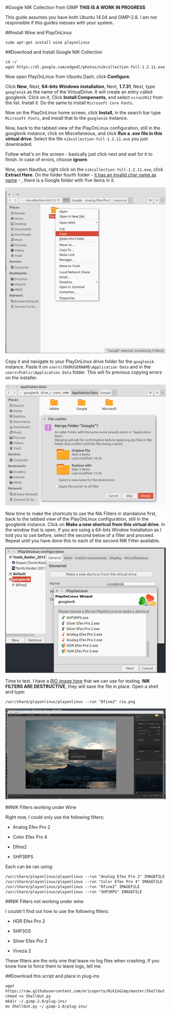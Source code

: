 #Google NIK Collection from GIMP
**THIS IS A WORK IN PROGRESS**

This guide assumes you have both Ubuntu 14.04 and GIMP-2.8. I am not responsible
if this guides messes with your system.

##Install Wine and PlayOnLinux

    sudo apt-get install wine playonlinux

##Download and Install Google NIK Collection

    cd ~/
    wget https://dl.google.com/edgedl/photos/nikcollection-full-1.2.11.exe

Now open PlayOnLinux from Ubuntu Dash, click **Configure**.

Click **New**, Next, **64-bits Windows installation**, Next, **1.7.31**,
Next, type `googlenik` as the name of the VirtualDrive. It will create an entry
called googlenik. Click on it, Click **Install Components**, and select
`vcrun2012` from the list. Install it. Do the same to install
`Microsoft Core Fonts`.

Now on the PlayOnLinux home screen, click **Install**, in the search bar type
`Microsoft Fonts`, and install that to the `googlenik` instance.

Now, back to the tabbed view of the PlayOnLinux configuration, still in the
googlenik instance, click on Miscellaneous, and click **Run a .exe file in this
virtual drive**. Select the file `nikcollection-full-1.2.11.exe` you just
downloaded.

Follow what's on the screen - basically just click next and wait for it to
finish. In case of errors, choose **ignore**.

Now, open Nautilus, right click on the `nikcollection-full-1.2.11.exe`, click
**Extract Here**. On the folder fourth folder - [it has an invalid char name as
name](img/nikcopyfromtar1.png) - , there is a Google folder with five items in
it.

![](img/nikcopy.png)

Copy it and navigate to your PlayOnLinux drive folder for the `googlenik`
instance. Paste it on `users\YOURUSERNAME\Application Data` and in the
`users\Public\Application Data` folder. This will fix previous copying errors
on the installer.

![](img/merge.png)

Now time to make the shortcuts to use the Nik Filters in standalone first,
back to the tabbed view of the PlayOnLinux configuration, still in the
googlenik instance. Click on **Make a new shortcut from this virtual drive**. In
the window that is open, if you are using a 64-bits Window Installation as I
told you to use before, select the second below of a filter and proceed. Repeat
until you have done this to each of the second NIK Filter available.

![](img/nikplayonlinux3.png)

Time to test. I have a [RIO image here](img/rio.png) that we can use for
testing.  **NIK FILTERS ARE DESTRUCTIVE**, they will save the file in place.
Open a shell and type:

    /usr/share/playonlinux/playonlinux --run "Dfine2" rio.png

![](img/dfine2.png)

##NIK Filters working under Wine

Right now, I could only use the following filters:

* Analog Efex Pro 2

* Color Efex Pro 4

* Dfine2

* SHP3RPS



Each can be ran using:

    /usr/share/playonlinux/playonlinux --run "Analog Efex Pro 2" IMAGEFILE
    /usr/share/playonlinux/playonlinux --run "Color Efex Pro 4" IMAGEFILE
    /usr/share/playonlinux/playonlinux --run "Dfine2" IMAGEFILE
    /usr/share/playonlinux/playonlinux --run "SHP3RPS" IMAGEFILE


##NIK Filters not working under wine

I couldn't find out how to use the following filters:

* HDR Efex Pro 2

* SHP3OS

* Silver Efex Pro 2

* Viveza 2

These filters are the only one that leave no log files when crashing. If you
know how to force them to leave logs, tell me.

##Download this script and place in plug-ins

    wget https://raw.githubusercontent.com/ericoporto/NikInGimp/master/ShellOut.py
    chmod +x ShellOut.py
    mkdir ~/.gimp-2.8/plug-ins/
    mv ShellOut.py ~/.gimp-2.8/plug-ins/
